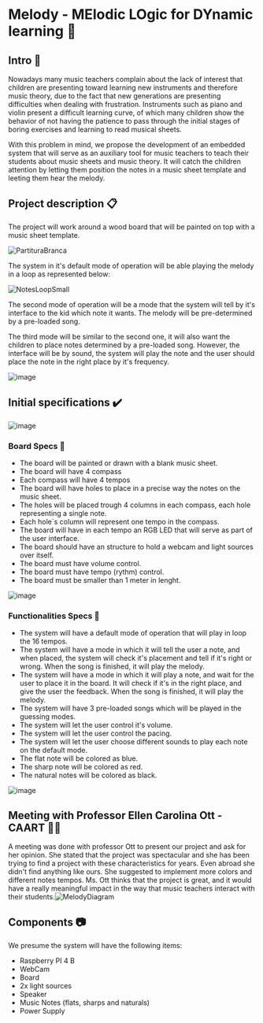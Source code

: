 # Melody - MElodic LOgic for DYnamic learning 🎵

## Intro 🎼

Nowadays many music teachers complain about the lack of interest that children are presenting toward learning new instruments and therefore music theory, due to the fact that new generations are presenting difficulties when dealing with frustration.
Instruments such as piano and violin present a difficult learning curve, of which many children show the behavior of not having the patience to pass through the initial stages of boring exercises and learning to read musical sheets.

With this problem in mind, we propose the development of an embedded system that will serve as an auxiliary tool for music teachers to teach their students about music sheets and music theory. It will catch the children attention by letting them position the notes in a music sheet template and leeting them hear the melody.

## Project description 📋

The project will work around a wood board that will be painted on top with a music sheet template.

![PartituraBranca](https://github.com/user-attachments/assets/24a49d9d-935f-4660-8890-c2ee6ce10ac3)

The system in it's default mode of operation will be able playing the melody in a loop as represented below:

![NotesLoopSmall](https://github.com/user-attachments/assets/dc551eb7-6f2f-40a3-91d6-d0e69135febc)

The second mode of operation will be a mode that the system will tell by it's interface to the kid which note it wants. The melody will be pre-determined by a pre-loaded song.

The third mode will be similar to the second one, it will also want the children to place notes determined by a pre-loaded song. However, the interface will be by sound, the system will play the note and the user should place the note in the right place by it's frequency.

![image](https://github.com/user-attachments/assets/13328c2f-e02f-4356-a31a-22013e4a0186)

## Initial specifications ✔️

![image](https://github.com/user-attachments/assets/c3374257-c61f-4539-9866-ac6e9b72b002)


### Board Specs 📐

- The board will be painted or drawn with a blank music sheet.
- The board will have 4 compass
- Each compass will have 4 tempos
- The board will have holes to place in a precise way the notes on the music sheet.
- The holes will be placed trough 4 columns in each compass, each hole representing a single note.
- Each hole`s column will represent one tempo in the compass.
- The board will have in each tempo an RGB LED that will serve as part of the user interface.
- The board should have an structure to hold a webcam and light sources over itself.
- The board must have volume control.
- The board must have tempo (rythm) control.
- The board must be smaller than 1 meter in lenght.

![image](https://github.com/user-attachments/assets/6a7008e7-1987-46b1-9ee6-c036d438014e)

### Functionalities Specs 🔎

- The system will have a default mode of operation that will play in loop the 16 tempos.
- The system will have a mode in which it will tell the user a note, and when placed, the system will check it's placement and tell if it's right or wrong. When the song is finished, it will play the melody.
- The system will have a mode in which it will play a note, and wait for the user to place it in the board. It will check if it's in the right place, and give the user the feedback. When the song is finished, it will play the melody.
- The system will have 3 pre-loaded songs which will be played in the guessing modes.
- The system will let the user control it's volume.
- The system will let the user control the pacing.
- The system will let the user choose different sounds to play each note on the default mode.
- The flat note will be colored as blue.
- The sharp note will be colored as red.
- The natural notes will be colored as black.

![image](https://github.com/user-attachments/assets/783abdef-b896-49bc-9d5f-34d7bf900715)

## Meeting with Professor Ellen Carolina Ott - CAART 🎻💬

A meeting was done with professor Ott to present our project and ask for her opinion. She stated that the project was spectacular and she has been trying to find a project with these characteristics for years. Even abroad she didn't find anything like ours. She suggested to implement more colors and different notes tempos. Ms. Ott thinks that the project is great, and it would have a really meaningful impact in the way that music teachers interact with their students.![MelodyDiagram](https://github.com/user-attachments/assets/71ade737-0b30-436b-bae9-3b95a5038bfd)


## Components 📷

We presume the system will have the following items:

- Raspberry PI 4 B
- WebCam
- Board
- 2x light sources
- Speaker
- Music Notes (flats, sharps and naturals)
- Power Supply
